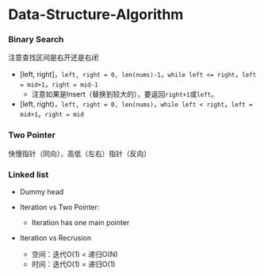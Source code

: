 # Data-Structure-Algorithm

### Binary Search

注意查找区间是右开还是右闭

- [left, right]，`left, right = 0, len(nums)-1`，`while left <= right`，`left = mid+1`，`right = mid-1`
  - 注意如果是Insert（替换到较大的），要返回`right+1`或`left`。
- [left, right)，`left, right = 0, len(nums)`，`while left < right`，`left = mid+1`，`right = mid`

### Two Pointer

快慢指针（同向），高低（左右）指针（反向）

### Linked list

- Dummy head

- Iteration vs Two Pointer: 
  - Iteration has one main pointer

- Iteration vs Recrusion
  - 空间：迭代O(1) < 递归O(N)
  - 时间：迭代O(1) = 递归O(1)







